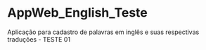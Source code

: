 # AppWeb_English_Teste
Aplicação para cadastro de palavras em inglês e suas respectivas traduções - TESTE 01
